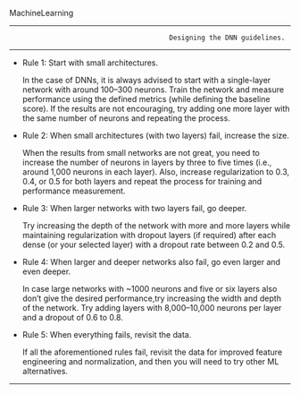 MachineLearning

****************************************************************************************************************
                                            Designing the DNN guidelines.
****************************************************************************************************************
- Rule 1: Start with small architectures.

    In the case of DNNs, it is always advised to start with a single-layer network with around 100–300 neurons.
    Train the network and measure performance using the defined metrics (while defining the baseline score). 
    If the results are not encouraging, try adding one more layer with the same number of neurons and repeating the process.

- Rule 2: When small architectures (with two layers) fail, increase the size.

    When the results from small networks are not great, you need to increase the number of neurons
    in layers by three to five times (i.e., around 1,000 neurons in each layer). Also, increase regularization
    to 0.3, 0.4, or 0.5 for both layers and repeat the process for training and performance measurement. 

- Rule 3: When larger networks with two layers fail, go deeper.
    
    Try increasing the depth of the network with more and more layers while maintaining regularization with
    dropout layers (if required) after each dense (or your selected layer) with a dropout rate between 0.2 and 0.5.

- Rule 4: When larger and deeper networks also fail, go even larger and even deeper.

    In case large networks with ~1000 neurons and five or six layers also don’t give the desired performance,try increasing 
    the width and depth of the network. Try adding layers with 8,000–10,000 neurons per layer and a dropout of 0.6 to 0.8.
	
- Rule 5: When everything fails, revisit the data.

    If all the aforementioned rules fail, revisit the data for improved feature engineering and
    normalization, and then you will need to try other ML alternatives.
*****************************************************************************************************************
